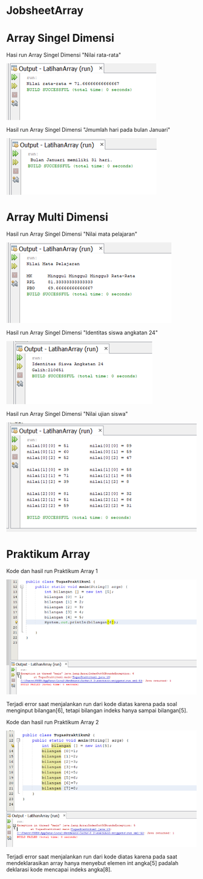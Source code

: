 # JobsheetArray
# Array Singel Dimensi 

Hasi run Array Singel Dimensi "Nilai rata-rata"

![Alt Text](https://github.com/inamyrpl28/JobsheetArray/blob/master/single%20dimensi%201.PNG)

Hasil run Array Singel Dimensi "Jmumlah hari pada bulan Januari"

![Alt Text](https://github.com/inamyrpl28/JobsheetArray/blob/master/singel%20dimensi%202.PNG)

# Array Multi Dimensi 

Hasil run Array Singel Dimensi "Nilai mata pelajaran"

![Alt Text](https://github.com/inamyrpl28/JobsheetArray/blob/master/multi%20dimensi%201.PNG)

Hasil run Array Singel Dimensi "Identitas siswa angkatan 24"

![Alt Text](https://github.com/inamyrpl28/JobsheetArray/blob/master/multi%20dimensi%202.PNG)

Hasil run Array Singel Dimensi "Nilai ujian siswa"

![Alt Text](https://github.com/inamyrpl28/JobsheetArray/blob/master/multi%20dimensi%203.PNG)

# Praktikum Array

Kode dan hasil run Praktikum Array 1

![Alt Text](https://github.com/inamyrpl28/JobsheetArray/blob/master/praktikum1..PNG)

Terjadi error saat menjalankan run dari kode diatas karena pada soal menginput bilangan[6], tetapi bilangan indeks hanya sampai bilangan[5].

Kode dan hasil run Praktikum Array 2

![Alt Text](https://github.com/inamyrpl28/JobsheetArray/blob/master/praktikum2.PNG)

Terjadi error saat menjalankan run dari kode diatas karena pada saat mendeklarasikan array hanya menyebut elemen int angka[5] padalah deklarasi kode mencapai indeks angka[8].
